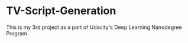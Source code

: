 # TV-Script-Generation
This is my 3rd project as a part of Udacity's Deep Learning Nanodegree Program
